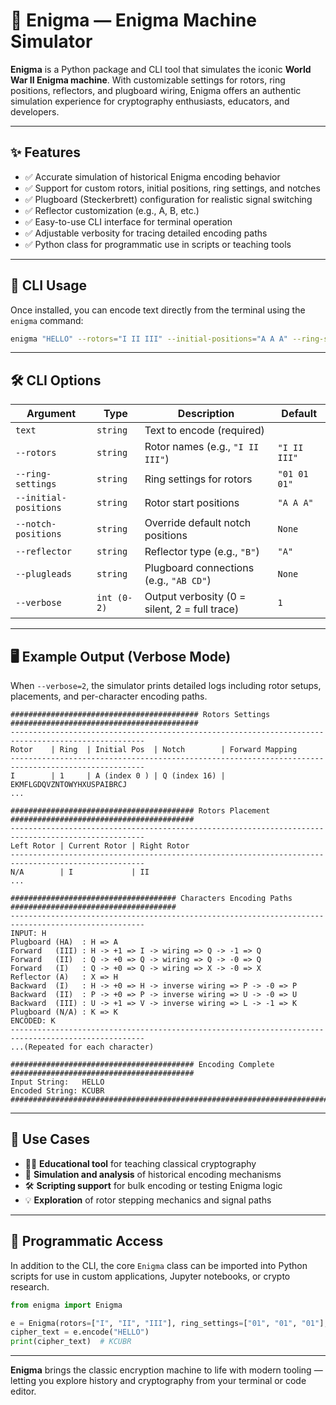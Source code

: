 # 🔐 Enigma — Enigma Machine Simulator
<!-- <a href="https://github.com/your-username/enigma" target="_blank">
  <img src="https://img.shields.io/badge/GitHub-Repository-181717?style=for-the-badge&logo=github&logoColor=white" alt="GitHub Repo" />
</a> -->

**Enigma** is a Python package and CLI tool that simulates the iconic **World War II Enigma machine**. With customizable settings for rotors, ring positions, reflectors, and plugboard wiring, Enigma offers an authentic simulation experience for cryptography enthusiasts, educators, and developers.

---

## ✨ Features

- ✅ Accurate simulation of historical Enigma encoding behavior
- ✅ Support for custom rotors, initial positions, ring settings, and notches
- ✅ Plugboard (Steckerbrett) configuration for realistic signal switching
- ✅ Reflector customization (e.g., A, B, etc.)
- ✅ Easy-to-use CLI interface for terminal operation
- ✅ Adjustable verbosity for tracing detailed encoding paths
- ✅ Python class for programmatic use in scripts or teaching tools

---

## 🧪 CLI Usage

Once installed, you can encode text directly from the terminal using the `enigma` command:

```bash
enigma "HELLO" --rotors="I II III" --initial-positions="A A A" --ring-settings="01 01 01" --plugleads="HA YZ" --verbose=2
```

---

## 🛠️ CLI Options

| Argument | Type | Description | Default |
|----------|------|-------------|---------|
| `text` | `string` | Text to encode (required) | |
| `--rotors` | `string` | Rotor names (e.g., `"I II III"`) | `"I II III"` |
| `--ring-settings` | `string` | Ring settings for rotors | `"01 01 01"` |
| `--initial-positions` | `string` | Rotor start positions | `"A A A"` |
| `--notch-positions` | `string` | Override default notch positions | `None` |
| `--reflector` | `string` | Reflector type (e.g., `"B"`) | `"A"` |
| `--plugleads` | `string` | Plugboard connections (e.g., `"AB CD"`) | `None` |
| `--verbose` | `int (0-2)` | Output verbosity (0 = silent, 2 = full trace) | `1` |

---

## 🖥️ Example Output (Verbose Mode)

When `--verbose=2`, the simulator prints detailed logs including rotor setups, placements, and per-character encoding paths.

```
########################################## Rotors Settings ##########################################
----------------------------------------------------------------------------------------------------
Rotor    | Ring  | Initial Pos  | Notch        | Forward Mapping
----------------------------------------------------------------------------------------------------
I        | 1     | A (index 0 ) | Q (index 16) | EKMFLGDQVZNTOWYHXUSPAIBRCJ
...

######################################### Rotors Placement #########################################
----------------------------------------------------------------------------------------------------
Left Rotor | Current Rotor | Right Rotor
----------------------------------------------------------------------------------------------------
N/A        | I             | II
...

##################################### Characters Encoding Paths #####################################
----------------------------------------------------------------------------------------------------
INPUT: H
Plugboard (HA)  : H => A
Forward   (III) : H -> +1 => I -> wiring => Q -> -1 => Q
Forward   (II)  : Q -> +0 => Q -> wiring => Q -> -0 => Q
Forward   (I)   : Q -> +0 => Q -> wiring => X -> -0 => X
Reflector (A)   : X => H
Backward  (I)   : H -> +0 => H -> inverse wiring => P -> -0 => P
Backward  (II)  : P -> +0 => P -> inverse wiring => U -> -0 => U
Backward  (III) : U -> +1 => V -> inverse wiring => L -> -1 => K
Plugboard (N/A) : K => K
ENCODED: K
----------------------------------------------------------------------------------------------------
...(Repeated for each character)

######################################### Encoding Complete #########################################
Input String:   HELLO
Encoded String: KCUBR
####################################################################################################
```

---

## 🧩 Use Cases

- 🧑‍🏫 **Educational tool** for teaching classical cryptography
- 🧪 **Simulation and analysis** of historical encoding mechanisms
- 🛠️ **Scripting support** for bulk encoding or testing Enigma logic
- 💡 **Exploration** of rotor stepping mechanics and signal paths

---

## 🐍 Programmatic Access

In addition to the CLI, the core `Enigma` class can be imported into Python scripts for use in custom applications, Jupyter notebooks, or crypto research.

```python
from enigma import Enigma

e = Enigma(rotors=["I", "II", "III"], ring_settings=["01", "01", "01"], initial_positions=["A", "A", "A"], plugboard={"A": "H", "Y": "Z"})
cipher_text = e.encode("HELLO")
print(cipher_text)  # KCUBR
```

---

**Enigma** brings the classic encryption machine to life with modern tooling — letting you explore history and cryptography from your terminal or code editor.